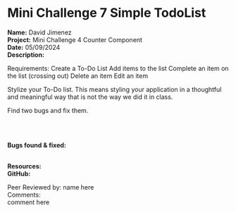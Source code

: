 # Mini Challenge 7 Simple TodoList

<b>Name:</b> David Jimenez<br>
<b>Project:</b> Mini Challenge 4 Counter Component <br>
<b>Date:</b> 05/09/2024 <br>
<strong>Description:</strong>

Requirements:
Create a To-Do List
Add items to the list
Complete an item on the list (crossing out)
Delete an item
Edit an item

Stylize your To-Do list. This means styling your application in a thoughtful and meaningful way that is not the way we did it in class.

Find two bugs and fix them.


<br><br>

<b>Bugs found & fixed:</b> <br>

<br>
<b>Resources:</b> <br>
<b>GitHub:</b>  <br>


Peer Reviewed by: name here <br>
Comments: <br> 
comment here
 <br> 